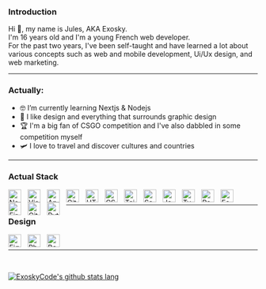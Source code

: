 ### Introduction

Hi 👋, my name is Jules, AKA Exosky.<br>
I'm 16 years old and I'm a young French web developer.<br>
For the past two years, I've been self-taught and have learned a lot about various concepts such as web and mobile development, Ui/Ux design, and web marketing.

<hr />

### Actually:

- 🤓 I’m currently learning Nextjs & Nodejs
- 🎨 I like design and everything that surrounds graphic design
- 🏆 I'm a big fan of CSGO competition and I've also dabbled in some competition myself
- 🛩️ I love to travel and discover cultures and countries

<hr />

### Actual Stack

<img align="left" alt="Nextjs" width="26px" src="https://cdn.jsdelivr.net/gh/devicons/devicon/icons/nextjs/nextjs-original.svg" style="padding-right:10px;" />
<img align="left" alt="Visual Studio Code" width="26px" src="https://cdn.jsdelivr.net/gh/devicons/devicon/icons/vscode/vscode-original.svg" style="padding-right:10px;" />
<img align="left" alt="Apple" width="26px" src="https://cdn.jsdelivr.net/gh/devicons/devicon/icons/apple/apple-original.svg" style="padding-right:10px;" />
<img align="left" alt="Git" width="26px" src="https://cdn.jsdelivr.net/gh/devicons/devicon/icons/git/git-original.svg" style="padding-right:10px;" />
<img align="left" alt="HTML5" width="26px" src="https://cdn.jsdelivr.net/gh/devicons/devicon/icons/html5/html5-original.svg" style="padding-right:10px;" />
<img align="left" alt="CSS3" width="26px" src="https://cdn.jsdelivr.net/gh/devicons/devicon/icons/css3/css3-original.svg" style="padding-right:10px;" />
<img align="left" alt="Tailwind" width="26px" src="https://cdn.jsdelivr.net/gh/devicons/devicon/icons/tailwindcss/tailwindcss-plain.svg" style="padding-right:10px;" />
<img align="left" alt="Sass" width="26px" src="https://cdn.jsdelivr.net/gh/devicons/devicon/icons/sass/sass-original.svg" style="padding-right:10px;" />
<img align="left" alt="JavaScript" width="26px" src="https://cdn.jsdelivr.net/gh/devicons/devicon/icons/javascript/javascript-original.svg" style="padding-right:10px;" />
<img align="left" alt="Typescript" width="26px" src="https://cdn.jsdelivr.net/gh/devicons/devicon/icons/typescript/typescript-original.svg" style="padding-right:10px;" />
<img align="left" alt="React" width="26px" src="https://cdn.jsdelivr.net/gh/devicons/devicon/icons/react/react-original.svg" style="padding-right:10px;" />
<img align="left" alt="Es Lint" width="26px" src="https://cdn.jsdelivr.net/gh/devicons/devicon/icons/eslint/eslint-original.svg" style="padding-right:10px;" />
<img align="left" alt="FireBase" width="26px" src="https://cdn.jsdelivr.net/gh/devicons/devicon/icons/firebase/firebase-plain.svg" style="padding-right:10px;" />
<img align="left" alt="GitHub" width="26px" src="https://cdn.jsdelivr.net/gh/devicons/devicon/icons/github/github-original.svg" style="padding-right:10px;" />
<img align="left" alt="Python" width="26px" src="https://cdn.jsdelivr.net/gh/devicons/devicon/icons/python/python-original.svg" style="padding-right:10px;" />

<br>
<hr />

### Design

<img align="left" alt="Figma" width="26px" src="https://cdn.jsdelivr.net/gh/devicons/devicon/icons/figma/figma-original.svg" style="padding-right:10px;" />
<img align="left" alt="Photoshop" width="26px" src="https://cdn.jsdelivr.net/gh/devicons/devicon/icons/photoshop/photoshop-plain.svg" style="padding-right:10px;" />
<img align="left" alt="Behance" width="26px" src="https://cdn.jsdelivr.net/gh/devicons/devicon/icons/behance/behance-original.svg" style="padding-right:10px;" />

<br>
<hr />

<br>

[![ExoskyCode's github stats lang](https://github-readme-stats.vercel.app/api/top-langs/?username=ExoskyCode&layout=compact&show_icons=true&theme=radical&title_color=ffb134&text_color=6fa5e6&icon_color=ffbf78&bg_color=1a1c30&hide_border=true&count_private=true)](https://github.com/ExoskyCode/ExoskyCode)

